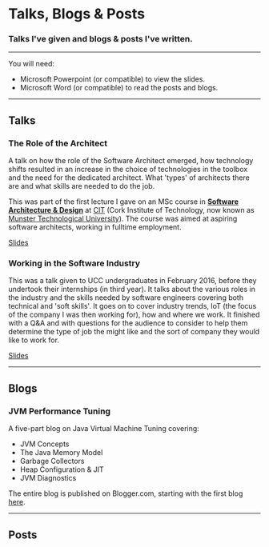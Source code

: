 # Talks, Blogs & Posts
### Talks I've given and blogs & posts I've written.

***
You will need:

+ Microsoft Powerpoint (or compatible) to view the slides.
+ Microsoft Word (or compatible) to read the posts and blogs.


***
## Talks
### The Role of the Architect
A talk on how the role of the Software Architect emerged, how technology shifts resulted in an increase in the choice of technologies in the toolbox and the need for the dedicated architect. What 'types' of architects there are and what skills are needed to do the job.

This was part of the first lecture I gave on an MSc course in [**Software Architecture & Design**](https://www.cit.ie/course/CRKSDEV9) at [CIT](https://www.cit.ie/) (Cork Institute of Technology, now known as [Munster Technological University](https://www.mtu.ie/)). The course was aimed at aspiring software architects, working in fulltime employment. 


[Slides](https://github.com/donnachaforde/talks-posts/blob/master/talks/The%20Role%20of%20the%20Architect.pptx)

### Working in the Software Industry
This was a talk given to UCC undergraduates in February 2016, before they undertook their internships (in third year). It talks about the various roles in the industry and the skills needed by software engineers covering both technical and 'soft skills'. It goes on to cover industry trends, IoT (the focus of the company I was then working for), how and where we work. It finished with a Q&A and with questions for the audience to consider to help them determine the type of job the might like and the sort of company they would like to work for. 

[Slides](https://github.com/donnachaforde/talks-posts/blob/master/talks/Working%20in%20Software%20(UCC%2C%20Feb%202016).pptx)


***
## Blogs

### JVM Performance Tuning

A five-part blog on Java Virtual Machine Tuning covering:

+ JVM Concepts
+ The Java Memory Model
+ Garbage Collectors
+ Heap Configuration & JIT
+ JVM Diagnostics

The entire blog is published on Blogger.com, starting with the first blog [here](https://donnachaforde.blogspot.com/2015/09/jvm-performance-tuning-part-i-jvm.html).


***
## Posts
